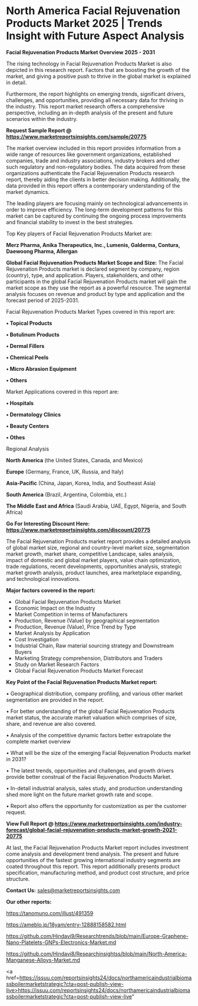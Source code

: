 # North America Facial Rejuvenation Products Market 2025 | Trends Insight with Future Aspect Analysis

<Strong> Facial Rejuvenation Products Market Overview 2025 - 2031</strong>

The rising technology in Facial Rejuvenation Products Market is also depicted in this research report. Factors that are boosting the growth of the market, and giving a positive push to thrive in the global market is explained in detail.

Furthermore, the report highlights on emerging trends, significant drivers, challenges, and opportunities, providing all necessary data for thriving in the industry. This report market research offers a comprehensive perspective, including an in-depth analysis of the present and future scenarios within the industry.

<strong>Request Sample Report @ <a href=https://www.marketreportsinsights.com/sample/20775>https://www.marketreportsinsights.com/sample/20775</a></strong>

The market overview included in this report provides information from a wide range of resources like government organizations, established companies, trade and industry associations, industry brokers and other such regulatory and non-regulatory bodies. The data acquired from these organizations authenticate the Facial Rejuvenation Products research report, thereby aiding the clients in better decision making. Additionally, the data provided in this report offers a contemporary understanding of the market dynamics.

The leading players are focusing mainly on technological advancements in order to improve efficiency. The long-term development patterns for this market can be captured by continuing the ongoing process improvements and financial stability to invest in the best strategies.

Top Key players of Facial Rejuvenation Products Market are:

<strong>Merz Pharma, Anika Therapeutics, Inc., Lumenis, Galderma, Contura, Daewoong Pharma, Allergan</strong>

<strong><b>Global Facial Rejuvenation Products Market Scope and Size:</b></strong>
The Facial Rejuvenation Products market is declared segment by company, region (country), type, and application. Players, stakeholders, and other participants in the global Facial Rejuvenation Products market will gain the market scope as they use the report as a powerful resource. The segmental analysis focuses on revenue and product by type and application and the forecast period of 2025-2031.

Facial Rejuvenation Products Market Types covered in this report are:

<strong>• Topical Products

• Botulinum Products

• Dermal Fillers

• Chemical Peels

• Micro Abrasion Equipment

• Others</strong>

Market Applications covered in this report are:

<strong>• Hospitals

• Dermatology Clinics

• Beauty Centers

• Othes</strong> 

Regional Analysis

<strong>North America</strong> (the United States, Canada, and Mexico)

<strong>Europe</strong> (Germany, France, UK, Russia, and Italy)

<strong>Asia-Pacific</strong> (China, Japan, Korea, India, and Southeast Asia)

<strong>South America</strong> (Brazil, Argentina, Colombia, etc.)

<strong>The Middle East and Africa</strong> (Saudi Arabia, UAE, Egypt, Nigeria, and South Africa)

<strong>Go For Interesting Discount Here: <a href=https://www.marketreportsinsights.com/discount/20775>https://www.marketreportsinsights.com/discount/20775</a></strong>

The Facial Rejuvenation Products market report provides a detailed analysis of global market size, regional and country-level market size, segmentation market growth, market share, competitive Landscape, sales analysis, impact of domestic and global market players, value chain optimization, trade regulations, recent developments, opportunities analysis, strategic market growth analysis, product launches, area marketplace expanding, and technological innovations.

<strong><b>Major factors covered in the report:</b></strong>
<ul>
  <li>Global Facial Rejuvenation Products Market </li>
  <li>Economic Impact on the Industry</li>
  <li>Market Competition in terms of Manufacturers</li>
  <li>Production, Revenue (Value) by geographical segmentation</li>
  <li>Production, Revenue (Value), Price Trend by Type</li>
  <li>Market Analysis by Application</li>
  <li>Cost Investigation</li>
  <li>Industrial Chain, Raw material sourcing strategy and Downstream Buyers</li>
  <li>Marketing Strategy comprehension, Distributors and Traders</li>
  <li>Study on Market Research Factors</li>
  <li>Global Facial Rejuvenation Products Market Forecast</li>
</ul>

<strong><b>Key Point of the Facial Rejuvenation Products Market report:</b></strong>

• Geographical distribution, company profiling, and various other market segmentation are provided in the report.

• For better understanding of the global Facial Rejuvenation Products market status, the accurate market valuation which comprises of size, share, and revenue are also covered.

• Analysis of the competitive dynamic factors better extrapolate the complete market overview

• What will be the size of the emerging Facial Rejuvenation Products market in 2031?

• The latest trends, opportunities and challenges, and growth drivers provide better construal of the Facial Rejuvenation Products Market.

• In-detail industrial analysis, sales study, and production understanding shed more light on the future market growth rate and scope.

• Report also offers the opportunity for customization as per the customer request.

<strong><b>View Full Report @ <a href=https://www.marketreportsinsights.com/industry-forecast/global-facial-rejuvenation-products-market-growth-2021-20775>https://www.marketreportsinsights.com/industry-forecast/global-facial-rejuvenation-products-market-growth-2021-20775</a></b></strong>


At last, the Facial Rejuvenation Products Market report includes investment come analysis and development trend analysis. The present and future opportunities of the fastest growing international industry segments are coated throughout this report. This report additionally presents product specification, manufacturing method, and product cost structure, and price structure.

<strong>Contact Us:</strong>
sales@marketreportsinsights.com

<strong>Our other reports:</strong>

<a href=https://tanomuno.com/illust/491359>https://tanomuno.com/illust/491359</a>

<a href=https://ameblo.jp/18yam/entry-12888158582.html>https://ameblo.jp/18yam/entry-12888158582.html</a>

<a href=https://github.com/Hindavi9/Researchtrends/blob/main/Europe-Graphene-Nano-Platelets-GNPs-Electronics-Market.md>https://github.com/Hindavi9/Researchtrends/blob/main/Europe-Graphene-Nano-Platelets-GNPs-Electronics-Market.md</a>

<a href=https://github.com/Hindavi8/Researchinsightss/blob/main/North-America-Manganese-Alloys-Market.md>https://github.com/Hindavi8/Researchinsightss/blob/main/North-America-Manganese-Alloys-Market.md</a>

<a href=https://issuu.com/reportsinsights24/docs/northamericaindustrialbiomassboilermarketstrategic?cta=post-publish-view-live>https://issuu.com/reportsinsights24/docs/northamericaindustrialbiomassboilermarketstrategic?cta=post-publish-view-live</a>"

